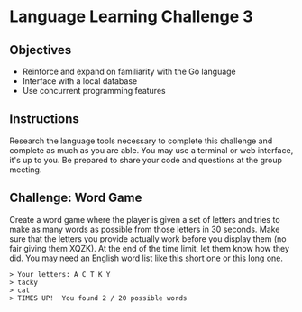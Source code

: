 # Language Learning Challenge 3

## Objectives
- Reinforce and expand on familiarity with the Go language
- Interface with a local database
- Use concurrent programming features

## Instructions
Research the language tools necessary to complete this challenge and complete as much as you are able. You may use a terminal or web interface, it's up to you. Be prepared to share your code and questions at the group meeting.  


## Challenge: Word Game
Create a word game where the player is given a set of letters and tries to make as many words as possible from those letters in 30 seconds. Make sure that the letters you provide actually work before you display them (no fair giving them XQZK).  At the end of the time limit, let them know how they did.  You may need an English word list like [this short one](https://github.com/first20hours/google-10000-english) or [this long one](https://github.com/dwyl/english-words). 

```
> Your letters: A C T K Y
> tacky
> cat
> TIMES UP!  You found 2 / 20 possible words
```